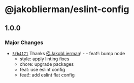 # @jakoblierman/eslint-config

## 1.0.0

### Major Changes

- [`5fb4171`](https://github.com/JakobLierman/js-tooling/commit/5fb4171c141f2359f64c3fe1661e1e97b6f7582b) Thanks [@JakobLierman](https://github.com/JakobLierman)! - - feat!: bump node
  - style: apply linting fixes
  - chore: upgrade packages
  - feat: use eslint config
  - feat!: add eslint flat config
